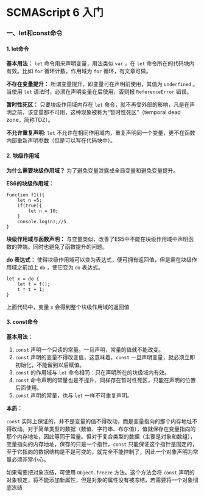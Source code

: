 # SCMAScript 6 入门
### 一、let和const命令
#### 1. let命令
**基本用法：** `let` 命令用来声明变量，用法类似 `var` ，在 `let` 命令所在的代码块内有效。比如 `for` 循环计数，作用域为 `for` 循环，有文章可做。

**不存在变量提升：** 所谓变量提升，即变量可在声明前使用，其值为 `underfined` 。
当使用 `let` 语法时，必须在声明变量在后使用，否则报 `ReferenceError` 错误。

**暂时性死区：** 只要块级作用域内存在 `let` 命令，就不再受外部的影响，凡是在声明之前，该变量都不可用，这种现象被称为“暂时性死区”（temporal dead zone，简称TDZ）。

**不允许重复声明:** `let` 不允许在相同作用域内，重复声明同一个变量，更不在函数内部重新声明参数（但是可以写在代码块中）。

#### 2. 块级作用域
**为什么需要块级作用域？** 为了避免变量泄露成全局变量和避免变量提升。

**ES6的块级作用域：** 

	function f1(){
		let n =5;
		if(true){
			let n = 10;
		}
		console.log(n);//5
	}

**块级作用域与函数声明：** 与变量类似，改善了ES5中不能在块级作用域中声明函数的弊端。同时也避免了函数提升的问题。

**do 表达式：** 使得块级作用域可以变为表达式，便可拥有返回值，但是需在块级作用域之前加上 `do` ，使它变为 `do` 表达式。

	let x = do {
		let t = f();
		t * t + 1;
	}

上面代码中，变量 `x` 会得到整个块级作用域的返回值

#### 3. const命令
**基本用法：**

1. `const` 声明一个只读的常量。一旦声明，常量的值就不能改变。
2. `const` 声明的变量不得改变值，这意味着，`const` 一旦声明变量，就必须立即初始化，不能留到以后赋值。
3. `const` 的作用域与 `let` 命令相同：只在声明所在的块级域内有效。
4. `const` 命令声明的常量也是不提升，同样存在暂时性死区，只能在声明的位置后面使用。
5. `const` 声明的常量，也与 `let` 一样不可重复声明。

**本质：**

`const` 实际上保证的，并不是变量的值不得改动，而是变量指向的那个内存地址不得改动。对于简单类型的数据（数值、字符串、布尔值），值就保存在变量指向的那个内存地址，因此等同于常量。但对于复合类型的数据（主要是对象和数组），变量指向的内存地址，保存的只是一个指针，`const` 只能保证这个指针是固定的，至于它指向的数据结构是不是可变的，就完全不能控制了，因此一个对象声明为常量必须非常小心。

如果需要把对象冻结，可使用 `Object.freeze` 方法。这个方法会将 `const` 声明的对象锁定，将不能添加新属性，但是对象的属性没有被冻结，若需要将一个对象彻底冻结